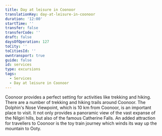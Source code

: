 ```yaml
---
title: Day at leisure in Coonoor
translationKey: day-at-leisure-in-coonoor
duration: '12:00'
startTime: ''
transfer: false
transferCode: ''
draft: false
daysOfOperation: 127
toCity: ''
toCitiesId: ''
owntransport: true
guide: false
id: services
type: excursions
tags:
  - Services
  - Day at leisure in Coonoor
---
```

Coonoor provides a perfect setting for activities like trekking and hiking. There are a number of trekking and hiking trails around Coonoor. The Dolphin's Nose Viewpoint, which is 10 km from Coonoor, is an important place to visit. It not only provides a panoramic view of the vast expanse of the Nilgiri hills, but also of the famous Catherine Falls. An added attraction for travellers to Coonoor is the toy train journey which winds its way up the mountain to Ooty.